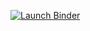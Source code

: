 [![Launch Binder](https://mybinder.org/badge_logo.svg)](https://mybinder.org/v2/gh/dirak3d/ds_try/main?labpath=notebook.ipynb)
